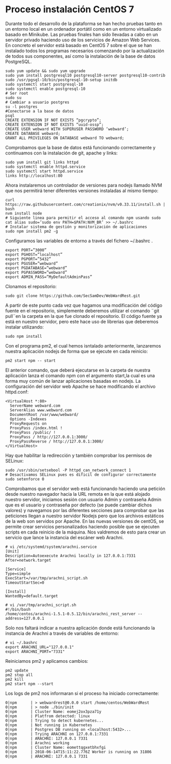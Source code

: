 # Proceso instalación CentOS 7

Durante todo el desarrollo de la plataforma se han hecho pruebas tanto en un entorno local en un ordenador portátil como en un entorno virtualizado basado en Minikube. Las pruebas finales han sido llevadas a cabo en un servidor privado haciendo uso de los servicios de Amazon Web Services.
En concreto el servidor está basado en CentOS 7 sobre el que se han instalado todos los programas necesarios comenzando por la actualización de todos sus componentes, así como la instalación de la base de datos PostgreSQL.

```
sudo yum update && sudo yum upgrade
sudo yum install postgresql10 postgresql10-server postgresql10-contrib
sudo /usr/pgsql-10/bin/postgresql-10-setup initdb
sudo systemctl start postgresql-10
sudo systemctl enable postgresql-10
# Ser root
sudo su
# Cambiar a usuario postgres
su -l postgres
#Conectarse a la base de datos
psql
CREATE EXTENSION IF NOT EXISTS “pgcrypto”;
CREATE EXTENSION IF NOT EXISTS “uuid-ossp”;
CREATE USER webward WITH SUPERUSER PASSWORD ‘webward’;
CREATE DATABASE webward;
GRANT ALL PRIVILEGES ON DATABASE webward TO webward;
```

Comprobamos que la base de datos está funcionando correctamente y continuamos con la instalación de git, apache y links:

```
sudo yum install git links httpd
sudo systemctl enable httpd.service
sudo systemctl start httpd.service
links http://localhost:80
```

Ahora instalaremos un controlador de versiones para nodejs llamado NVM que nos permitirá tener diferentes versiones instaladas al mismo tiempo:

```
curl https://raw.githubusercontent.com/creationix/nvm/v0.33.11/install.sh | bash
nvm install node
# Siguiente linea para permitir el acceso al comando npm usando sudo
cat alias sudo=’sudo env PATH=$PATH:NVM_BR’ >> ~/.bashrc
# Instalar sistema de gestión y monitorización de aplicaciones
sudo npm install pm2 -g
```

Configuramos las variables de entorno a través del fichero ~/.bashrc .

```
export PORT=”3000”
export PGHOST=”localhost”
export PGPORT=”5432”
export PGUSER=”webward”
export PGDATABASE=”webward”
export PGPASSWORD=”webward”
export ADMIN_PASS=”MyDefaultAdminPass”
```

Clonamos el repositorio:

```
sudo git clone https://github.com/SecSamDev/WebWardRest.git
```

A partir de este punto cada vez que hagamos una modificación del código fuente en el repositorio, simplemente deberemos utilizar el comando ¨git pull¨en la carpeta en la que fue clonado el repositorio.
El código fuente ya está en nuestro servidor, pero este hace uso de librerias que deberemos instalar utilizando:

```
sudo npm install
```

Con el programa pm2, el cual hemos isntalado anteriormente, lanzaremos nuestra aplicación nodejs de forma que se ejecute en cada reinicio:

```
pm2 start npm -- start
```

El anterior comando, que deberá ejecutarse en la carpeta de nuestra aplicación lanza el comando npm con el argumento start,la cual es una forma muy común de lanzar aplicaciones basadas en nodejs.
La configuración del servidor web Apache se hace modificando el archivo httpd.conf:

```
<VirtualHost *:80>
  ServerName webward.com
  ServerAlias www.webward.com
  DocumentRoot /var/www/webward/
  Options -Indexes
  ProxyRequests on
  ProxyPass /index.html !
  ProxyPass /public/ !
  ProxyPass / http://127.0.0.1:3000/
  ProxyPassReverse / http://127.0.0.1:3000/
</VirtualHost>
```

Hay que habilitar la redirección y también comprobar los permisos de SELinux:

```
sudo /usr/sbin/setsebool -P httpd_can_network_connect 1
# Desactivamos SELinux pues es dificil de configurar correctamente
sudo setenforce 0
```

Comprobamos que el servidor web está funcionando haciendo una petición desde nuestro navegador hacia la URL remota en la que está alojado nuestro servidor, iniciamos sesión con usuario Admin y contraseña Admin que es el usuario y contraseña por defecto (se puede cambiar dichos valores) y navegamos por las diferentes secciones para comprobar que las peticiones llegan a nuestro servidor Nodejs pero que los archivos estáticos de la web son servidos por Apache.
En las nuevas versiones de centOS, se permite crear servicios personalizados haciendo posible que se ejecuten scripts en cada reinicio de la máquina. Nos valdremos de esto para crear un servicio que lance la instancia del escáner web Arachni.

```
# vi /etc/systemd/system/arachni.service
[Unit]
Description=Autoexecute Arachni locally in 127.0.0.1:7331
After=network.target

[Service]
Type=simple
ExecStart=/var/tmp/arachni_script.sh
TimeoutStartSec=0

[Install]
WantedBy=default.target

# vi /var/tmp/arachni_script.sh
#!/bin/bash
/home/centos/arachni-1.5.1-0.5.12/bin/arachni_rest_server --address=127.0.0.1
```
Solo nos faltará indicar a nuestra aplicación donde está funcionando la instancia de Arachni a través de variables de entorno:
```
# vi ~/.bashrc
export ARACHNI_URL="127.0.0.1"
export ARACHNI_PORT="7331"
```
Reiniciamos pm2 y aplicamos cambios:
```
pm2 update
pm2 stop all
pm2 kill
pm2 start npm --start
```
Los logs de pm2 nos informaran si el proceso ha iniciado correctamente:
```
0|npm      | > webwardrest@0.0.0 start /home/centos/WebWardRest
0|npm      | > node ./bin/init
0|npm      | Cluster Name: eomej2ox3pza71y
0|npm      | Platfrom detected: linux
0|npm      | Trying to detect kubernetes...
0|npm      | Not running in Kubernetes
0|npm      | Postgres DB running on <localhost:5432>...
0|npm      | Trying ARACHNI on 127.0.0.1:7331
0|npm      | ARACHNI: 127.0.0.1 7331
0|npm      | Arachni working
0|npm      | Cluster Name: eomettqgxetbhxfgi
0|npm      | 2018-06-14T15:11:22.776Z Worker is running on 31806
0|npm      | ARACHNI: 127.0.0.1 7331
```
 
